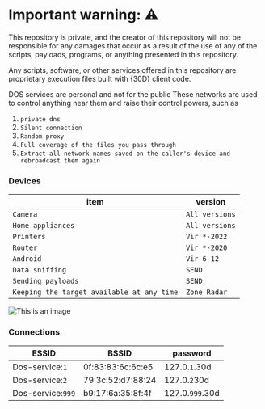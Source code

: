 # Important warning: ⚠️
This repository is private, and the creator of this repository will not be responsible for any damages that occur as a result of the use of any of the scripts, payloads, programs, or anything presented in this repository.

Any scripts, software, or other services offered in this repository are proprietary execution files built with {30D} client code.




DOS services are personal and not for the public
These networks are used to control anything near them and raise their control powers, such as

1. `private dns`
2. `Silent connection`
3. `Random proxy`
4. `Full coverage of the files you pass through`
5. `Extract all network names saved on the caller's device and rebroadcast them again`

### Devices

| item | version |
| ------- | ---------- |
| `Camera` | `All versions` |
| `Home appliances` | `All versions` |
| `Printers` | `Vir *-2022` |
| `Router` | `Vir *-2020` |
| `Android` | `Vir 6-12` |
| `Data sniffing` | `SEND` |
| `Sending payloads` | `SEND` |
| `Keeping the target available at any time` | `Zone Radar` |

![This is an image](https://lh3.googleusercontent.com/pw/ABLVV86inBkhQ1BXplY6a5nMKAXos-niJS83_Pe6A6KZHV4CN2dypLbjW7uvPq2V54YuT--ihW_cuG3xyhOL_YmZlI9mELMTFapwBJaCwOzAdlznW1qKBgYf5Tq7fshFRRxEqAoVvGiU0PCCzJfS8DgK7nJsB5-LkcC-8oEjao-SbJPqC96rm9G0Zd7irXyCGlstcd_rbBmCiDOgs04NG6wcK2vtIyqIsdL31XW8lR4TlOcBPfYeusAL3fYIr98KXV8rYDHCbwJxjlDo-KTlMYebs5I1hmZeWiyD2WlPTEKOELCoKHPopvbjC_7bj6yBKdMw4y9hAnEB8fJkHbGl1XPBt5jXQ6iceAneUqeoVllxGbCu5RqWD88Ai47YrHOvIIYji6Dy07ISmSjFtFeb5__-I8EAoI187vcKj8Wd3_aVxbSjn5U5PZz7BNybIZs4JEU6voFF20PBJPrzrDYFMz48V8mljHm24OHusG6iOllYQUZrNLe1RxxaDuyiEePAJBgVZol_SviAtYrW4E-JS7PBQ8vlCYMjuVWnt2a2yMwf7LMor-k0IHBH4oWFnnQwnnHHqul_3VQqtBgcopZpp8m2tgdQ2VGj4j7xVQFvgP64cAZI5QWoeKguqB5cKz4e0t6gnRx-tC3j-8pHj34cZ6lA0w2XIMWDixegcl4SkOZNKIquuU2XzRFhlymaMgItyxliEb1J8g7bA57Fk_JU49_g96Jx6cUP0lNu8MXUruumN5pkE9ijPCyUHOyVHzOoEBgklzcZl-GrT0iSdF9Yv0W8sjyK2yIGGImkeGr9uO0b-2625fdQVwksF_a3aa6RAbZYUz_bL6eN1PzFujvEenXAvXRkIs01mpHJP4wTtLh9a41S7PXWLH6_3KO6Bw6HrsvVcj1pwIZfDeVHtxC6RRqynaeP6ZIG6Cerl_6_dkQ=w637-h120-s-no-gm?authuser=0)

### Connections

| ESSID | BSSID | password |
| ------- | ----------- | ------- |
| Dos-service:`1` | 0f:83:83:6c:6c:e5 | 127.0.`1`.30d |
| Dos-service:`2` | 79:3c:52:d7:88:24 | 127.0.`2`30d |
| Dos-service:`999` | b9:17:6a:35:8f:4f | 127.0.`999`.30d |
